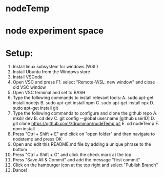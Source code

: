 # nodeTemp
node experiment space
=============================
# Setup:
1. Install linux subsystem for windows (WSL)
2. Install Ubuntu from the Windows store
3. Install VSCode
4. Open VSC and press F1: select "Remote-WSL: new window" and close old VSC window
5. Open VSC terminal and set to BASH
6. Type the following commands to install relevant tools:
    A. sudo apt-get install nodejs
    B. sudo apt-get install npm
    C. sudo apt-get install npx
    D. sudo apt-get install git
7. Type the following commands to configure and clone the github repo
    A. mkdir dev
    B. cd dev
    C. git config --global user.name [github userID]
    D. git clone https://github.com/zdrummon/nodeTemp.git
    E. cd nodeTemp
    F. npm install
8. Press "Ctrl + Shift + E" and click on "open folder" and then navigate to nodetemp and press OK
9. Open and edit this README.md file by adding a unique phrase to the bottom
10. Press "Ctrl + Shift + G" and click the check mark at the top
11. Press "Save All & Commit" and add the message "first commit"
12. Click on the hamburger icon at the top right and select "Publish Branch"
13. Dance!